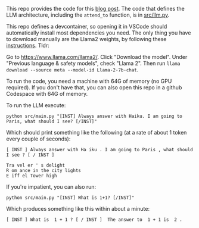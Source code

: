 This repo provides the code for this [blog post](https://weitz.blog/p/attention-explained-to-ordinary-programmers). The code that defines the LLM architecture, including the `attend_to` function, is in [src/llm.py](src/llm.py).

This repo defines a devcontainer, so opening it in VSCode should automatically
install most dependencies you need. The only thing you have to download manually are the Llama2 weights, by following these [instructions](https://github.com/meta-llama/llama-models?tab=readme-ov-file#download). Tldr:

Go to https://www.llama.com/llama2/.
Click "Download the model".
Under "Previous language & safety models", check "Llama 2".
Then run `llama download --source meta --model-id Llama-2-7b-chat`.

To run the code, you need a machine with 64G of memory (no GPU required).
If you don't have that, you can also open this repo in a github Codespace with 64G of memory.

To run the LLM execute:

```
python src/main.py "[INST] Always answer with Haiku. I am going to Paris, what should I see? [/INST]"
```

Which should print something like the following (at a rate of about 1 token every couple of seconds):

```
[ INST ] Always answer with Ha iku . I am going to Paris , what should I see ? [ / INST ]

Tra vel er ' s delight
R om ance in the city lights
E iff el Tower high
```

If you're impatient, you can also run:

```
python src/main.py "[INST] What is 1+1? [/INST]"
```

Which produces something like this within about a minute:

```
[ INST ] What is  1 + 1 ? [ / INST ]  The answer to  1 + 1 is  2 .
```
